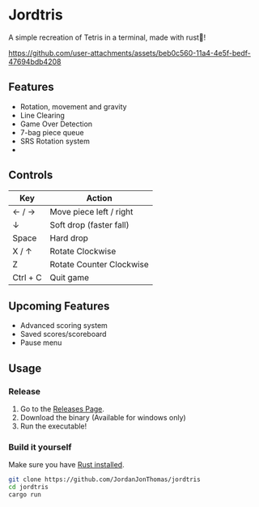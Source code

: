 # Jordtris
A simple recreation of Tetris in a terminal, made with rust🦀!

https://github.com/user-attachments/assets/beb0c560-11a4-4e5f-bedf-47694bdb4208

## Features

- Rotation, movement and gravity
- Line Clearing
- Game Over Detection
- 7-bag piece queue
- SRS Rotation system
- 

## Controls
| Key         | Action                     |
|-------------|----------------------------|
| ← / →       | Move piece left / right    |
| ↓           | Soft drop (faster fall)    |
| Space       | Hard drop                  |
| X / ↑       | Rotate Clockwise           |
| Z           | Rotate Counter Clockwise   |
| Ctrl + C    | Quit game                  |

## Upcoming Features

- Advanced scoring system
- Saved scores/scoreboard
- Pause menu

## Usage

### Release

1. Go to the [Releases Page](https://github.com/JordanJonThomas/jordtris/releases).
2. Download the binary (Available for windows only)
3. Run the executable! 

### Build it yourself

Make sure you have [Rust installed](https://www.rust-lang.org/tools/install).

```bash
git clone https://github.com/JordanJonThomas/jordtris
cd jordtris
cargo run

